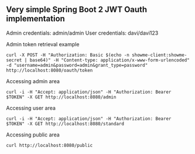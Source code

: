 ## Very simple Spring Boot 2 JWT Oauth implementation

Admin credentials: admin/admin
User credentials: davi/davi123

Admin token retrieval example
```
curl -X POST -H "Authorization: Basic $(echo -n showme-client:showme-secret | base64)" -H "Content-type: application/x-www-form-urlencoded" -d "username=admin&password=admin&grant_type=password" http://localhost:8080/oauth/token
```

Accessing admin area

```
curl -i -H "Accept: application/json" -H "Authorization: Bearer $TOKEN" -X GET http://localhost:8080/admin
```

Accessing user area

```
curl -i -H "Accept: application/json" -H "Authorization: Bearer $TOKEN" -X GET http://localhost:8080/standard
```

Accessing public area

```
curl http://localhost:8080/public
```